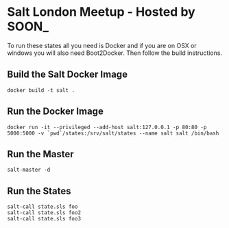 # Salt London Meetup - Hosted by SOON_

To run these states all you need is Docker and if you are on OSX or windows you
will also need Boot2Docker. Then follow the build instructions.

## Build the Salt Docker Image

```
docker build -t salt .
```

## Run the Docker Image

```
docker run -it --privileged --add-host salt:127.0.0.1 -p 80:80 -p 5000:5000 -v `pwd`/states:/srv/salt/states --name salt salt /bin/bash
```

## Run the Master

```
salt-master -d
```

## Run the States

```
salt-call state.sls foo
salt-call state.sls foo2
salt-call state.sls foo3
```
